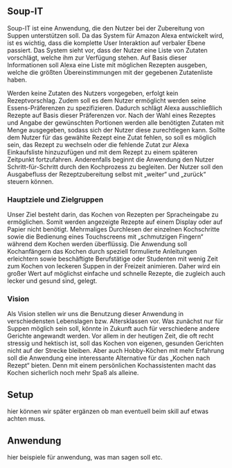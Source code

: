 ## Soup-IT

Soup-IT ist eine Anwendung, die den Nutzer bei der Zubereitung von Suppen unterstützen soll. Da das System für Amazon Alexa entwickelt wird, ist es wichtig, dass die komplette User Interaktion auf verbaler Ebene passiert. Das System sieht vor, dass der Nutzer eine Liste von Zutaten vorschlägt, welche ihm zur Verfügung stehen. Auf Basis dieser Informationen soll Alexa eine Liste mit möglichen Rezepten ausgeben, welche die größten Übereinstimmungen mit der gegebenen Zutatenliste haben.

Werden keine Zutaten des Nutzers vorgegeben, erfolgt kein Rezeptvorschlag. Zudem soll es dem Nutzer ermöglicht werden seine Essens-Präferenzen zu spezifizieren. Dadurch schlägt Alexa ausschließlich Rezepte auf Basis dieser Präferenzen vor. Nach der Wahl eines Rezeptes und Angabe der gewünschten Portionen werden alle benötigten Zutaten mit Menge ausgegeben, sodass sich der Nutzer diese zurechtlegen kann. Sollte dem Nutzer für das gewählte Rezept eine Zutat fehlen, so soll es möglich sein, das Rezept zu wechseln oder die fehlende Zutat zur Alexa Einkaufsliste hinzuzufügen und mit dem Rezept zu einem späteren Zeitpunkt fortzufahren. Anderenfalls beginnt die Anwendung den Nutzer Schritt-für-Schritt durch den Kochprozess zu begleiten. Der Nutzer soll den Ausgabefluss der Rezeptzubereitung selbst mit „weiter“ und „zurück“ steuern können. 

### Hauptziele und Zielgruppen 

Unser Ziel besteht darin, das Kochen von Rezepten per Spracheingabe zu ermöglichen. Somit werden angezeigte Rezepte auf einem Display oder auf Papier nicht benötigt. Mehrmaliges Durchlesen der einzelnen Kochschritte sowie die Bedienung eines Touchscreens mit „schmutzigen Fingern“ während dem Kochen werden überflüssig. Die Anwendung soll Kochanfängern das Kochen durch speziell formulierte Anleitungen erleichtern sowie beschäftigte Berufstätige oder Studenten mit wenig Zeit zum Kochen von leckeren Suppen in der Freizeit animieren. Daher wird ein großer Wert auf möglichst einfache und schnelle Rezepte, die zugleich auch lecker und gesund sind, gelegt.

### Vision

Als Vision stellen wir uns die Benutzung dieser Anwendung in verschiedensten Lebenslagen bzw. Altersklassen vor. Was zunächst nur für Suppen möglich sein soll, könnte in Zukunft auch für verschiedene andere Gerichte angewandt werden. Vor allem in der heutigen Zeit, die oft recht stressig und hektisch ist, soll das Kochen von eigenen, gesunden Gerichten nicht auf der Strecke bleiben. Aber auch Hobby-Köchen mit mehr Erfahrung soll die Anwendung eine interessante Alternative für das „Kochen nach Rezept“ bieten. Denn mit einem persönlichen Kochassistenten macht das Kochen sicherlich noch mehr Spaß als alleine.

## Setup

hier können wir später ergänzen ob man eventuell beim skill auf etwas achten muss.

## Anwendung

hier beispiele für anwendung, was man sagen soll etc.
